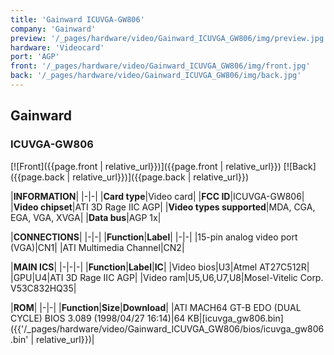 ```yaml
---
title: 'Gainward ICUVGA-GW806'
company: 'Gainward'
preview: '/_pages/hardware/video/Gainward_ICUVGA_GW806/img/preview.jpg'
hardware: 'Videocard'
port: 'AGP'
front: '/_pages/hardware/video/Gainward_ICUVGA_GW806/img/front.jpg'
back: '/_pages/hardware/video/Gainward_ICUVGA_GW806/img/back.jpg'
---
```

## Gainward
### ICUVGA-GW806

[![Front]({{page.front | relative_url}})]({{page.front | relative_url}})
[![Back]({{page.back | relative_url}})]({{page.back | relative_url}})

|**INFORMATION**|
|-|-|
|**Card type**|Video card|
|**FCC ID**|ICUVGA-GW806|
|**Video chipset**|ATI 3D Rage IIC AGP|
|**Video types supported**|MDA, CGA, EGA, VGA, XVGA|
|**Data bus**|AGP 1x|

|**CONNECTIONS**|
|-|-|
|**Function**|**Label**|
|-|-|
|15-pin analog video port (VGA)|CN1|
|ATI Multimedia Channel|CN2|

|**MAIN ICS**|
|-|-|-|
|**Function**|**Label**|**IC**|
|Video bios|U3|Atmel AT27C512R|
|GPU|U4|ATI 3D Rage IIC AGP|
|Video ram|U5,U6,U7,U8|Mosel-Vitelic Corp. V53C832HQ35|

|**ROM**|
|-|-|
|**Function**|**Size**|**Download**|
|ATI MACH64 GT-B EDO (DUAL CYCLE) BIOS 3.089 (1998/04/27 16:14)|64&nbsp;KB|[icuvga_gw806.bin]({{'/_pages/hardware/video/Gainward_ICUVGA_GW806/bios/icuvga_gw806.bin' | relative_url}})|